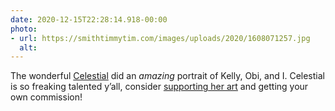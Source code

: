 ```yaml
---
date: 2020-12-15T22:28:14.918-00:00
photo:
- url: https://smithtimmytim.com/images/uploads/2020/1608071257.jpg
  alt: 
---
```

The wonderful [Celestial](https://www.instagram.com/celestialbeanart/) did an *amazing* portrait of Kelly, Obi, and I. Celestial is so freaking talented y’all, consider [supporting her art](https://www.redbubble.com/people/celestialbean/shop) and getting your own commission!
